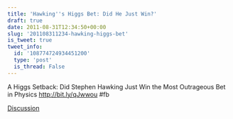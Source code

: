 ```yaml
---
title: 'Hawking''s Higgs Bet: Did He Just Win?'
draft: true
date: 2011-08-31T12:34:50+00:00
slug: '201108311234-hawking-higgs-bet'
is_tweet: true
tweet_info:
  id: '108774724934451200'
  type: 'post'
  is_thread: False
---
```




A Higgs Setback: Did Stephen Hawking Just Win the Most Outrageous Bet in Physics <http://bit.ly/qJwwou> #fb

[Discussion](https://x.com/sytelus/status/108774724934451200)
